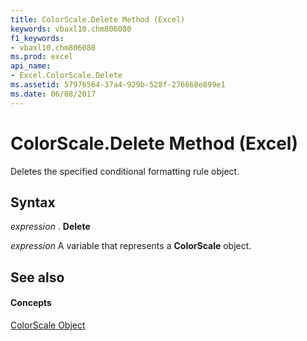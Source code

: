 ```yaml
---
title: ColorScale.Delete Method (Excel)
keywords: vbaxl10.chm806080
f1_keywords:
- vbaxl10.chm806080
ms.prod: excel
api_name:
- Excel.ColorScale.Delete
ms.assetid: 57976564-37a4-929b-528f-276668e899e1
ms.date: 06/08/2017
---
```



# ColorScale.Delete Method (Excel)

Deletes the specified conditional formatting rule object.


## Syntax

 _expression_ . **Delete**

 _expression_ A variable that represents a **ColorScale** object.


## See also


#### Concepts


[ColorScale Object](Excel.ColorScale.md)

